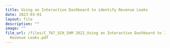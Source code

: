 ```yaml
---
title: Using an Interactive Dashboard to identify Revenue Leaks
date: 2023-03-01
layout: file
description: ""
image: ""
file_url: /files/C_767_SCH_SHM 2022_Using an Interactive Dashboard to Identify
  Revenue Leaks.pdf
---
```


